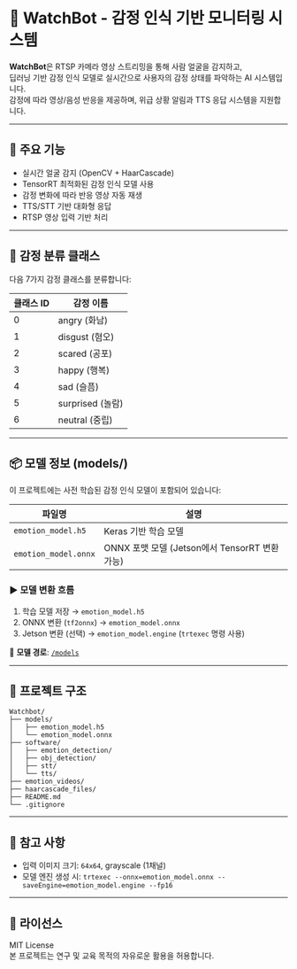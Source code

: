 
# 🤖 WatchBot - 감정 인식 기반 모니터링 시스템

**WatchBot**은 RTSP 카메라 영상 스트리밍을 통해 사람 얼굴을 감지하고,  
딥러닝 기반 감정 인식 모델로 실시간으로 사용자의 감정 상태를 파악하는 AI 시스템입니다.  
감정에 따라 영상/음성 반응을 제공하며, 위급 상황 알림과 TTS 응답 시스템을 지원합니다.

---

## 🚀 주요 기능

- 실시간 얼굴 감지 (OpenCV + HaarCascade)
- TensorRT 최적화된 감정 인식 모델 사용
- 감정 변화에 따라 반응 영상 자동 재생
- TTS/STT 기반 대화형 응답
- RTSP 영상 입력 기반 처리

---

## 🎯 감정 분류 클래스

다음 7가지 감정 클래스를 분류합니다:

| 클래스 ID | 감정 이름     |
|-----------|---------------|
| 0         | angry (화남)  |
| 1         | disgust (혐오)|
| 2         | scared (공포) |
| 3         | happy (행복)  |
| 4         | sad (슬픔)    |
| 5         | surprised (놀람) |
| 6         | neutral (중립)  |

---

## 📦 모델 정보 (models/)

이 프로젝트에는 사전 학습된 감정 인식 모델이 포함되어 있습니다:

| 파일명              | 설명                                       |
|---------------------|--------------------------------------------|
| `emotion_model.h5`  | Keras 기반 학습 모델                        |
| `emotion_model.onnx`| ONNX 포맷 모델 (Jetson에서 TensorRT 변환 가능) |

### ▶️ 모델 변환 흐름

1. 학습 모델 저장 → `emotion_model.h5`
2. ONNX 변환 (`tf2onnx`) → `emotion_model.onnx`
3. Jetson 변환 (선택) → `emotion_model.engine` (`trtexec` 명령 사용)

📁 **모델 경로**: [`/models`](./models)

---

## 📂 프로젝트 구조

```
Watchbot/
├── models/
│   ├── emotion_model.h5
│   └── emotion_model.onnx
├── software/
│   ├── emotion_detection/
│   ├── obj_detection/
│   ├── stt/
│   └── tts/
├── emotion_videos/
├── haarcascade_files/
├── README.md
└── .gitignore
```

---

## 🧠 참고 사항

- 입력 이미지 크기: `64x64`, grayscale (1채널)
- 모델 엔진 생성 시: `trtexec --onnx=emotion_model.onnx --saveEngine=emotion_model.engine --fp16`

---

## 📜 라이선스

MIT License  
본 프로젝트는 연구 및 교육 목적의 자유로운 활용을 허용합니다.
